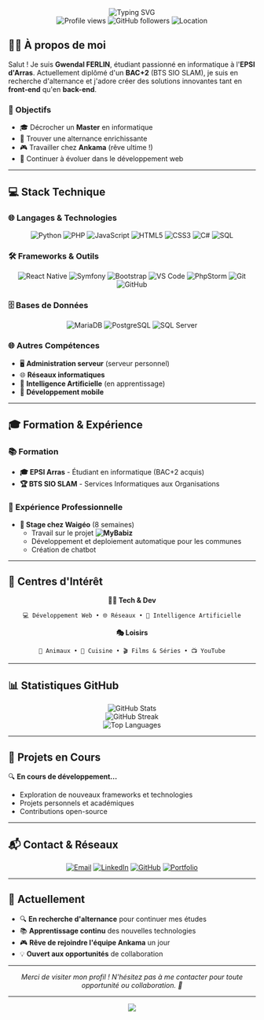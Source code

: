 <div align="center">
  <img src="https://capsule-render.vercel.app/api?type=waving&height=300&color=gradient&text=Gwendal%20Ferlin&reversal=true&section=header&fontAlign=50&animation=fadeIn&textBg=false&desc=Developpeur%20Fullstack&descAlign=50&descAlignY=65&fontColor=000" alt="Typing SVG" />
</div>

<div align="center">
  <img src="https://komarev.com/ghpvc/?username=Gwendal-Ferlin&color=blueviolet&style=flat-square&label=Vues+du+profil" alt="Profile views" />
  <img src="https://img.shields.io/github/followers/Gwendal-Ferlin?style=flat-square&color=blue&label=Followers" alt="GitHub followers" />
  <img src="https://img.shields.io/badge/Localisation-Lens,%20France-red?style=flat-square" alt="Location" />
</div>

## 🧑‍💻 À propos de moi

Salut ! Je suis **Gwendal FERLIN**, étudiant passionné en informatique à l'**EPSI d'Arras**. Actuellement diplômé d'un **BAC+2** (BTS SIO SLAM), je suis en recherche d'alternance et j'adore créer des solutions innovantes tant en **front-end** qu'en **back-end**.

### 🎯 Objectifs
- 🎓 Décrocher un **Master** en informatique
- 💼 Trouver une alternance enrichissante
- 🎮 Travailler chez **Ankama** (rêve ultime !)
- 🚀 Continuer à évoluer dans le développement web

---

## 💻 Stack Technique

### 🌐 Langages & Technologies
<div align="center">
  
  ![Python](https://img.shields.io/badge/Python-3776AB?style=for-the-badge&logo=python&logoColor=white)
  ![PHP](https://img.shields.io/badge/PHP-777BB4?style=for-the-badge&logo=php&logoColor=white)
  ![JavaScript](https://img.shields.io/badge/JavaScript-F7DF1E?style=for-the-badge&logo=javascript&logoColor=black)
  ![HTML5](https://img.shields.io/badge/HTML5-E34F26?style=for-the-badge&logo=html5&logoColor=white)
  ![CSS3](https://img.shields.io/badge/CSS3-1572B6?style=for-the-badge&logo=css3&logoColor=white)
  ![C#](https://img.shields.io/badge/C%23-239120?style=for-the-badge&logo=c-sharp&logoColor=white)
  ![SQL](https://img.shields.io/badge/SQL-4479A1?style=for-the-badge&logo=mysql&logoColor=white)
  
</div>

### 🛠️ Frameworks & Outils
<div align="center">
  
  ![React Native](https://img.shields.io/badge/React_Native-20232A?style=for-the-badge&logo=react&logoColor=61DAFB)
  ![Symfony](https://img.shields.io/badge/Symfony-000000?style=for-the-badge&logo=symfony&logoColor=white)
  ![Bootstrap](https://img.shields.io/badge/Bootstrap-563D7C?style=for-the-badge&logo=bootstrap&logoColor=white)
  ![VS Code](https://img.shields.io/badge/VS_Code-0078D4?style=for-the-badge&logo=visual%20studio%20code&logoColor=white)
  ![PhpStorm](https://img.shields.io/badge/PhpStorm-143?style=for-the-badge&logo=phpstorm&logoColor=black&color=black&labelColor=darkorchid)
  ![Git](https://img.shields.io/badge/Git-F05032?style=for-the-badge&logo=git&logoColor=white)
  ![GitHub](https://img.shields.io/badge/GitHub-100000?style=for-the-badge&logo=github&logoColor=white)
  
</div>

### 🗄️ Bases de Données
<div align="center">
  
  ![MariaDB](https://img.shields.io/badge/MariaDB-003545?style=for-the-badge&logo=mariadb&logoColor=white)
  ![PostgreSQL](https://img.shields.io/badge/PostgreSQL-316192?style=for-the-badge&logo=postgresql&logoColor=white)
  ![SQL Server](https://img.shields.io/badge/Microsoft_SQL_Server-CC2927?style=for-the-badge&logo=microsoft-sql-server&logoColor=white)
  
</div>

### 🌐 Autres Compétences
- 🖥️ **Administration serveur** (serveur personnel)
- 🌐 **Réseaux informatiques**
- 🤖 **Intelligence Artificielle** (en apprentissage)
- 📱 **Développement mobile**

---

## 🎓 Formation & Expérience

### 📚 Formation
- **🎓 EPSI Arras** - Étudiant en informatique (BAC+2 acquis)
- **🏆 BTS SIO SLAM** - Services Informatiques aux Organisations

### 💼 Expérience Professionnelle
- **🏢 Stage chez Waigéo** (8 semaines)
  - Travail sur le projet **![MyBabiz](https://www.mybabiz.fr/)**
  - Développement et deploiement automatique pour les communes
  - Création de chatbot

---

## 🌟 Centres d'Intérêt

<div align="center">
  
  **👨‍💻 Tech & Dev**
  ```
  💻 Développement Web • 🌐 Réseaux • 🤖 Intelligence Artificielle
  ```
  
  **🎭 Loisirs**
  ```
  🐾 Animaux • 🍳 Cuisine • 🎬 Films & Séries • 📺 YouTube
  ```
  
</div>

---

## 📊 Statistiques GitHub

<div align="center">
  <img src="https://github-readme-stats.vercel.app/api?username=Gwendal-Ferlin&show_icons=true&theme=radical&count_private=true" alt="GitHub Stats" />
</div>

<div align="center">
  <img src="https://github-readme-streak-stats.herokuapp.com/?user=Gwendal-Ferlin&theme=radical" alt="GitHub Streak" />
</div>

<div align="center">
  <img src="https://github-readme-stats.vercel.app/api/top-langs/?username=Gwendal-Ferlin&layout=compact&theme=radical" alt="Top Languages" />
</div>

---

## 🚀 Projets en Cours

🔍 **En cours de développement...**
- Exploration de nouveaux frameworks et technologies
- Projets personnels et académiques
- Contributions open-source

---

## 📬 Contact & Réseaux

<div align="center">
  
  [![Email](https://img.shields.io/badge/Email-D14836?style=for-the-badge&logo=gmail&logoColor=white)](mailto:gwendalferlin20@gmail.com)
  [![LinkedIn](https://img.shields.io/badge/LinkedIn-0077B5?style=for-the-badge&logo=linkedin&logoColor=white)](https://www.linkedin.com/in/gwendal-ferlin/)
  [![GitHub](https://img.shields.io/badge/GitHub-100000?style=for-the-badge&logo=github&logoColor=white)](https://github.com/Gwendal-Ferlin)
  [![Portfolio](https://img.shields.io/badge/Portfolio-FF5722?style=for-the-badge&logo=firefox&logoColor=white)](http://linktree.gwendalferlin.fr/)
  
</div>

---

## 🎯 Actuellement

- 🔍 **En recherche d'alternance** pour continuer mes études
- 📚 **Apprentissage continu** des nouvelles technologies
- 🎮 **Rêve de rejoindre l'équipe Ankama** un jour
- 💡 **Ouvert aux opportunités** de collaboration

---

<div align="center">
  <p><i>Merci de visiter mon profil ! N'hésitez pas à me contacter pour toute opportunité ou collaboration. 🚀</i></p>
</div>

---

<div align="center">
  <img src="https://capsule-render.vercel.app/api?type=waving&color=gradient&height=100&section=footer"/>
</div> 

